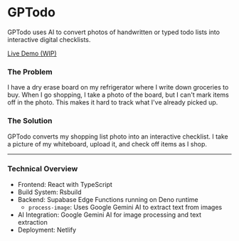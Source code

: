 # GPTodo

GPTodo uses AI to convert photos of handwritten or typed todo lists into interactive digital checklists.

[Live Demo (WIP)](https://gptodo.app)

### The Problem

I have a dry erase board on my refrigerator where I write down groceries to buy. When I go shopping, I take a photo of the board, but I can't mark items off in the photo. This makes it hard to track what I've already picked up.

### The Solution

GPTodo converts my shopping list photo into an interactive checklist. I take a picture of my whiteboard, upload it, and check off items as I shop.

---

### Technical Overview

- Frontend: React with TypeScript
- Build System: Rsbuild
- Backend: Supabase Edge Functions running on Deno runtime
  - `process-image`: Uses Google Gemini AI to extract text from images
- AI Integration: Google Gemini AI for image processing and text extraction
- Deployment: Netlify

